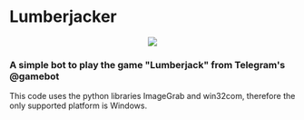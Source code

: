 # Lumberjacker

<p align="center">
  <img src="https://user-images.githubusercontent.com/66154723/170616097-2eeb3f17-513a-4ff8-a6c7-b3abfd5dbdc9.png"/>
</p>

### A simple bot to play the game "Lumberjack" from Telegram's @gamebot



This code uses the python libraries ImageGrab and win32com, therefore the only supported platform is Windows.


